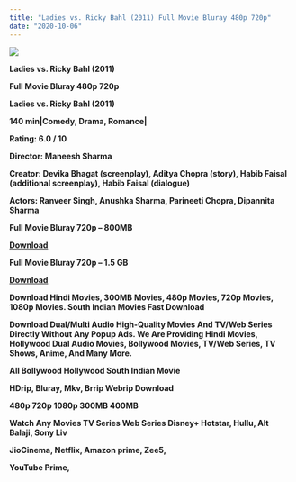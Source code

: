 ```yaml
---
title: "Ladies vs. Ricky Bahl (2011) Full Movie Bluray 480p 720p"
date: "2020-10-06"
---
```


[**![](https://1.bp.blogspot.com/-_2vUk27kl7E/XzUt9zFQ5XI/AAAAAAAAEX4/QbFIFozsdMoybYjpqZeXmNSV6k2mIlDFQCLcBGAsYHQ/s1600/VCRQRtwxKOYN.webp)**](https://1.bp.blogspot.com/-_2vUk27kl7E/XzUt9zFQ5XI/AAAAAAAAEX4/QbFIFozsdMoybYjpqZeXmNSV6k2mIlDFQCLcBGAsYHQ/s1600/VCRQRtwxKOYN.webp)

 **Ladies vs. Ricky Bahl (2011)**

**Full Movie Bluray 480p 720p** 

**Ladies vs. Ricky Bahl (2011)**

**140 min|Comedy, Drama, Romance|**

**Rating: 6.0 / 10** 

**Director: Maneesh Sharma**

**Creator: Devika Bhagat (screenplay), Aditya Chopra (story), Habib Faisal (additional screenplay), Habib Faisal (dialogue)**

**Actors: Ranveer Singh, Anushka Sharma, Parineeti Chopra, Dipannita Sharma**

 **Full Movie Bluray 720p – 800MB**

**[Download](http://hallan.club/6lbzkuejfuwn)** 

 **Full Movie Bluray 720p – 1.5 GB**

**[Download](https://theblogbox.xyz/archives/1806)** 

 **Download Hindi Movies, 300MB Movies, 480p Movies, 720p Movies, 1080p Movies. South Indian Movies Fast Download**

**Download Dual/Multi Audio High-Quality Movies And TV/Web Series Directly Without Any Popup Ads. We Are Providing Hindi Movies, Hollywood Dual Audio Movies, Bollywood Movies, TV/Web Series, TV Shows, Anime, And Many More.**

**All Bollywood Hollywood South Indian Movie**

**HDrip, Bluray, Mkv, Brrip Webrip Download**

**480p 720p 1080p 300MB 400MB** 

**Watch Any Movies TV Series Web Series Disney+ Hotstar, Hullu, Alt Balaji, Sony Liv**

**JioCinema, Netflix, Amazon prime, Zee5,**

**YouTube Prime,**
